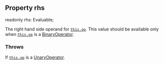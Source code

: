 ## Property rhs

<declaration>

readonly rhs: Evaluable;

</declaration>

The right hand side operand for [`this.op`](reference/v/0.2.1/core/definitions/Expression/op).
This value should be available only when [`this.op`](reference/v/0.2.1/core/definitions/Expression/op)
is a [BinaryOperator](reference/v/0.2.1/core/operators/BinaryOperator).

### Throws
 If [`this.op`](reference/v/0.2.1/core/definitions/Expression/op) is a
 [UnaryOperator](reference/v/0.2.1/core/operators/UnaryOperator).